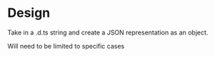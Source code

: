# Design

Take in a .d.ts string and create a JSON representation as an object.

Will need to be limited to specific cases












